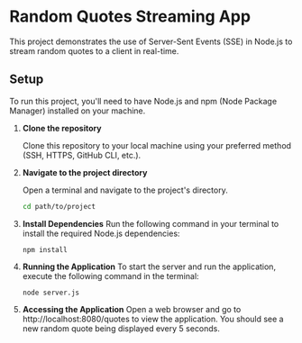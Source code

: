 # Random Quotes Streaming App

This project demonstrates the use of Server-Sent Events (SSE) in Node.js to stream random quotes to a client in real-time.

## Setup

To run this project, you'll need to have Node.js and npm (Node Package Manager) installed on your machine.

1. **Clone the repository**

   Clone this repository to your local machine using your preferred method (SSH, HTTPS, GitHub CLI, etc.).

2. **Navigate to the project directory**

   Open a terminal and navigate to the project's directory.

   ```bash
   cd path/to/project
    ```

3. **Install Dependencies**
    Run the following command in your terminal to install the required Node.js dependencies:
    ```
    npm install
    ```

4. **Running the Application**
    To start the server and run the application, execute the following command in the terminal:
    ```
    node server.js
    ```

5. **Accessing the Application**
    Open a web browser and go to http://localhost:8080/quotes to view the application. You should see a new random quote being displayed every 5 seconds.